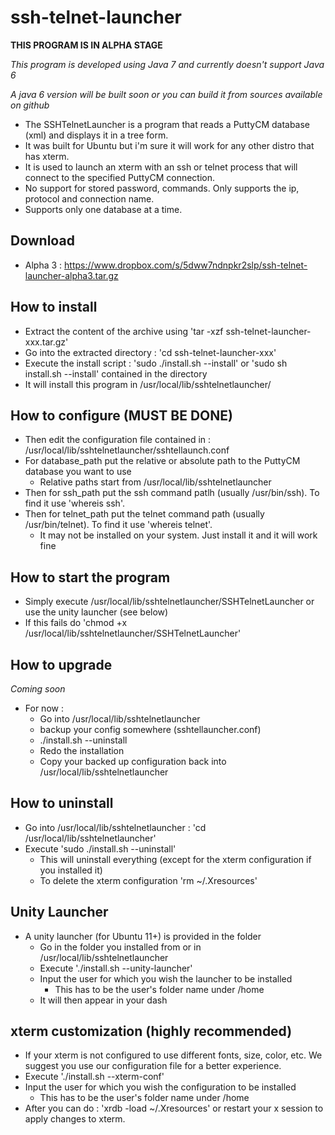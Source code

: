 # ssh-telnet-launcher #

**THIS PROGRAM IS IN ALPHA STAGE**

*This program is developed using Java 7 and currently doesn't support Java 6*

*A java 6 version will be built soon or you can build it from sources available on github*

  - The SSHTelnetLauncher is a program that reads a PuttyCM database (xml) and displays it in a tree form.
  - It was built for Ubuntu but i'm sure it will work for any other distro that has xterm.
  - It is used to launch an xterm with an ssh or telnet process that will connect to the specified PuttyCM connection.
  - No support for stored password, commands. Only supports the ip, protocol and connection name.
  - Supports only one database at a time.

## Download ##
  - Alpha 3 : https://www.dropbox.com/s/5dww7ndnpkr2slp/ssh-telnet-launcher-alpha3.tar.gz

## How to install ##
  - Extract the content of the archive using 'tar -xzf ssh-telnet-launcher-xxx.tar.gz'
  - Go into the extracted directory : 'cd ssh-telnet-launcher-xxx'
  - Execute the install script : 'sudo ./install.sh --install' or 'sudo sh install.sh --install' contained in the directory
  - It will install this program in /usr/local/lib/sshtelnetlauncher/

## How to configure (MUST BE DONE) ##
  - Then edit the configuration file contained in : /usr/local/lib/sshtelnetlauncher/sshtellaunch.conf
  - For database_path put the relative or absolute path to the PuttyCM database you want to use
  	- Relative paths start from /usr/local/lib/sshtelnetlauncher
  - Then for ssh_path put the ssh command patlh (usually /usr/bin/ssh). To find it use 'whereis ssh'.
  - Then for telnet_path put the telnet command path (usually /usr/bin/telnet). To find it use 'whereis telnet'.
  	- It may not be installed on your system. Just install it and it will work fine

## How to start the program ##
  - Simply execute /usr/local/lib/sshtelnetlauncher/SSHTelnetLauncher or use the unity launcher (see below)
  - If this fails do 'chmod +x /usr/local/lib/sshtelnetlauncher/SSHTelnetLauncher'

## How to upgrade ##
*Coming soon*
  - For now :
    - Go into /usr/local/lib/sshtelnetlauncher
  	- backup your config somewhere (sshtellauncher.conf)
  	- ./install.sh --uninstall
  	- Redo the installation
  	- Copy your backed up configuration back into /usr/local/lib/sshtelnetlauncher

## How to uninstall ##
  - Go into /usr/local/lib/sshtelnetlauncher : 'cd /usr/local/lib/sshtelnetlauncher'
  - Execute 'sudo ./install.sh --uninstall'
    - This will uninstall everything (except for the xterm configuration if you installed it)
    - To delete the xterm configuration 'rm ~/.Xresources'

## Unity Launcher ##
  - A unity launcher (for Ubuntu 11+) is provided in the folder
  	- Go in the folder you installed from or in /usr/local/lib/sshtelnetlauncher
  	- Execute './install.sh --unity-launcher'
  	- Input the user for which you wish the launcher to be installed
  	  - This has to be the user's folder name under /home
  	- It will then appear in your dash

## xterm customization (highly recommended) ##
  - If your xterm is not configured to use different fonts, size, color, etc. We suggest you use our configuration file for a better experience.
  - Execute './install.sh --xterm-conf'
  - Input the user for which you wish the configuration to be installed
 	- This has to be the user's folder name under /home
  - After you can do : 'xrdb -load ~/.Xresources' or restart your x session to apply changes to xterm.
